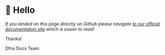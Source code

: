 # 👋 Hello

_If you landed on this page directly on Github please navigate [to our official documentation site](https://dfns.gitbook.io/dfns-docs/) which is easier to read!_

Thanks!

Dfns Docs Team
